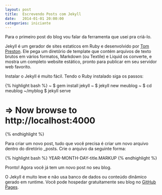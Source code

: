 ```yaml
---
layout: post
title:  Escrevendo Posts com Jekyll
date:   2014-01-01 20:00:00
categories: iniciante
---
```


Para o primeiro post do blog vou falar da ferramenta que usei pra criá-lo.

Jekyll é um gerador de sites estaticos em Ruby e desenvolvido por 
<a href="tom.preston-werner.com">Tom Preston</a>. Ele pega um diretório de 
template que contém arquivos de texto brutos em vários formatos, 
Markdown (ou Textile) e Liquid os converte, e mostra um completo website 
estático, pronto para publicar em seu servidor web favorito. 

Instalar o Jekyll é muito fácil. Tendo o Ruby instalado siga os passos:

{% highlight bash %}
~ $ gem install jekyll
~ $ jekyll new meublog
~ $ cd meublog
~/myblog $ jekyll serve
# => Now browse to http://localhost:4000
{% endhighlight %}

Para criar um novo post, tudo que você precisa é criar um novo arquivo dentro 
do diretório _posts.
Crie o arquivo da seguinte forma:

{% highlight bash %}
YEAR-MONTH-DAY-title.MARKUP
{% endhighlight %}

Pronto! Agora você já tem um novo post no seu blog.

O Jekyll é muito leve e não usa banco de dados ou conteúdo dinâmico gerado em 
runtime. Você pode hospedar gratuitamente seu blog no 
<a href="http://pages.github.com/">GitHub Pages</a>.
